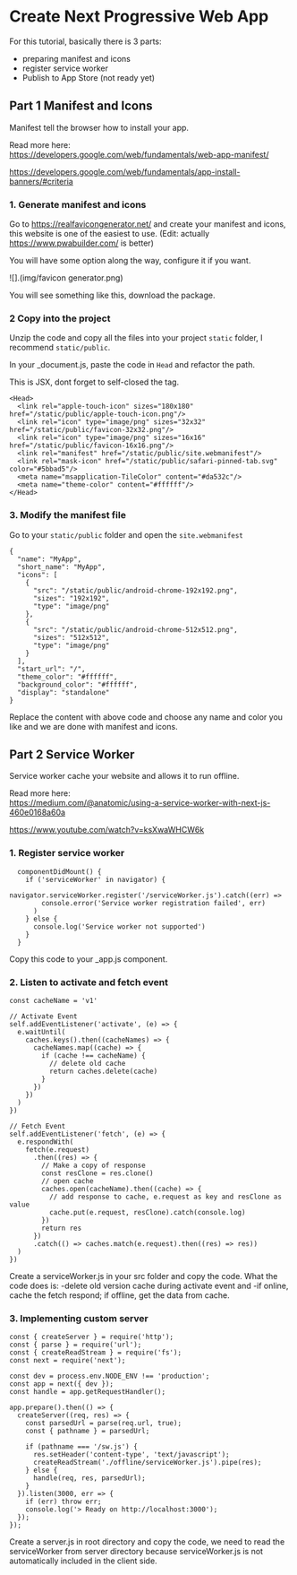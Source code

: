 # Create Next Progressive Web App

For this tutorial, basically there is 3 parts:

- preparing manifest and icons
- register service worker
- Publish to App Store (not ready yet)

## Part 1 Manifest and Icons

Manifest tell the browser how to install your app.

Read more here:  
https://developers.google.com/web/fundamentals/web-app-manifest/

https://developers.google.com/web/fundamentals/app-install-banners/#criteria

### 1. Generate manifest and icons

Go to https://realfavicongenerator.net/ and create your manifest and icons, this website is one of the easiest to use. (Edit: actually https://www.pwabuilder.com/ is better)

You will have some option along the way, configure it if you want.

![].(img/favicon generator.png)

You will see something like this, download the package.

### 2 Copy into the project

Unzip the code and copy all the files into your project `static` folder, I recommend `static/public`.

In your \_document.js, paste the code in `Head` and refactor the path.

This is JSX, dont forget to self-closed the tag.

```
<Head>
  <link rel="apple-touch-icon" sizes="180x180" href="/static/public/apple-touch-icon.png"/>
  <link rel="icon" type="image/png" sizes="32x32" href="/static/public/favicon-32x32.png"/>
  <link rel="icon" type="image/png" sizes="16x16" href="/static/public/favicon-16x16.png"/>
  <link rel="manifest" href="/static/public/site.webmanifest"/>
  <link rel="mask-icon" href="/static/public/safari-pinned-tab.svg" color="#5bbad5"/>
  <meta name="msapplication-TileColor" content="#da532c"/>
  <meta name="theme-color" content="#ffffff"/>
</Head>
```

### 3. Modify the manifest file

Go to your `static/public` folder and open the `site.webmanifest`

```
{
  "name": "MyApp",
  "short_name": "MyApp",
  "icons": [
    {
      "src": "/static/public/android-chrome-192x192.png",
      "sizes": "192x192",
      "type": "image/png"
    },
    {
      "src": "/static/public/android-chrome-512x512.png",
      "sizes": "512x512",
      "type": "image/png"
    }
  ],
  "start_url": "/",
  "theme_color": "#ffffff",
  "background_color": "#ffffff",
  "display": "standalone"
}

```

Replace the content with above code and choose any name and color you like and we are done with manifest and icons.

## Part 2 Service Worker

Service worker cache your website and allows it to run offline.

Read more here:  
https://medium.com/@anatomic/using-a-service-worker-with-next-js-460e0168a60a

https://www.youtube.com/watch?v=ksXwaWHCW6k

### 1. Register service worker

```
  componentDidMount() {
    if ('serviceWorker' in navigator) {
      navigator.serviceWorker.register('/serviceWorker.js').catch((err) =>
        console.error('Service worker registration failed', err)
      )
    } else {
      console.log('Service worker not supported')
    }
  }
```

Copy this code to your \_app.js component.

### 2. Listen to activate and fetch event

```
const cacheName = 'v1'

// Activate Event
self.addEventListener('activate', (e) => {
  e.waitUntil(
    caches.keys().then((cacheNames) => {
      cacheNames.map((cache) => {
        if (cache !== cacheName) {
          // delete old cache
          return caches.delete(cache)
        }
      })
    })
  )
})

// Fetch Event
self.addEventListener('fetch', (e) => {
  e.respondWith(
    fetch(e.request)
      .then((res) => {
        // Make a copy of response
        const resClone = res.clone()
        // open cache
        caches.open(cacheName).then((cache) => {
          // add response to cache, e.request as key and resClone as value
          cache.put(e.request, resClone).catch(console.log)
        })
        return res
      })
      .catch(() => caches.match(e.request).then((res) => res))
  )
})
```

Create a serviceWorker.js in your src folder and copy the code. What the code does is:
-delete old version cache during activate event and
-if online, cache the fetch respond; if offline, get the data from cache.

### 3. Implementing custom server

```
const { createServer } = require('http');
const { parse } = require('url');
const { createReadStream } = require('fs');
const next = require('next');

const dev = process.env.NODE_ENV !== 'production';
const app = next({ dev });
const handle = app.getRequestHandler();

app.prepare().then(() => {
  createServer((req, res) => {
    const parsedUrl = parse(req.url, true);
    const { pathname } = parsedUrl;

    if (pathname === '/sw.js') {
      res.setHeader('content-type', 'text/javascript');
      createReadStream('./offline/serviceWorker.js').pipe(res);
    } else {
      handle(req, res, parsedUrl);
    }
  }).listen(3000, err => {
    if (err) throw err;
    console.log('> Ready on http://localhost:3000');
  });
});
```

Create a server.js in root directory and copy the code, we need to read the serviceWorker from server directory because serviceWorker.js is not automatically included in the client side.
